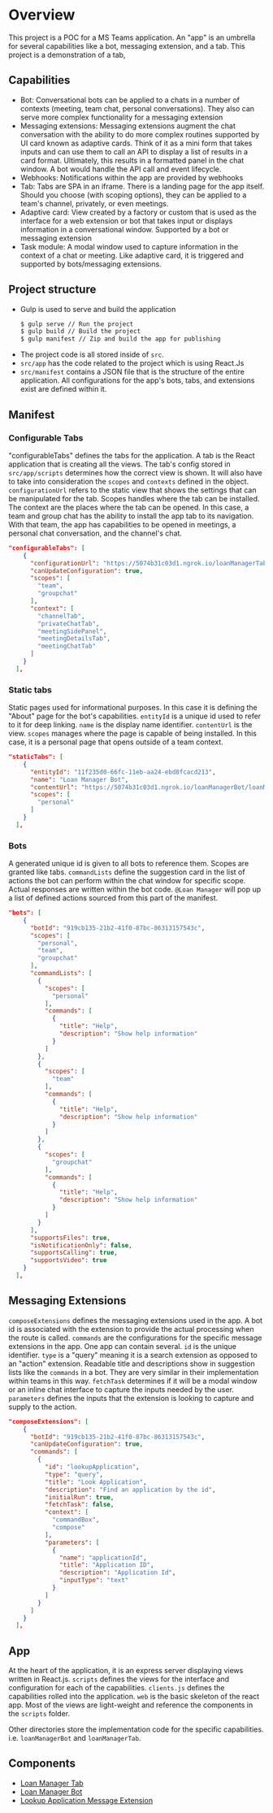 # Overview

This project is a POC for a MS Teams application. An "app" is an umbrella for several capabilities like a bot, messaging extension, and a tab. This project is a demonstration of a tab, 

## Capabilities

* Bot: Conversational bots can be applied to a chats in a number of contexts (meeting, team chat, personal conversations). They also can serve more complex functionality for a messaging extension
* Messaging extensions: Messaging extensions augment the chat conversation with the ability to do more complex routines supported by UI card known as adaptive cards. Think of it as a mini form that takes inputs and can use them to call an API to display a list of results in a card format. Ultimately, this results in a formatted panel in the chat window. A bot would handle the API call and event lifecycle.
* Webhooks: Notifications within the app are provided by webhooks
* Tab: Tabs are SPA in an iframe. There is a landing page for the app itself. Should you choose (with scoping options), they can be applied to a team's channel, privately, or even meetings.
* Adaptive card: View created by a factory or custom that is used as the interface for a web extension or bot that takes input or displays information in a conversational window. Supported by a bot or messaging extension
* Task module: A modal window used to capture information in the context of a chat or meeting. Like adaptive card, it is triggered and supported by bots/messaging extensions.

## Project structure

* Gulp is used to serve and build the application
    ```bash
    $ gulp serve // Run the project
    $ gulp build // Build the project
    $ gulp manifest // Zip and build the app for publishing
    ```
* The project code is all stored inside of ```src```.
* ```src/app``` has the code related to the project which is using React.Js
* ```src/manifest``` contains a JSON file that is the structure of the entire application. All configurations for the app's bots, tabs, and extensions exist are defined within it.

## Manifest

### Configurable Tabs

"configurableTabs" defines the tabs for the application. A tab is the React application that is creating all the views. The tab's config stored in ```src/app/scripts``` determines how the correct view is shown. It will also have to take into consideration the ```scopes``` and ```contexts``` defined in the object. ```configurationUrl``` refers to the static view that shows the settings that can be manipulated for the tab. Scopes handles where the tab can be installed. The context are the places where the tab can be opened. In this case, a team and group chat has the ability to install the app tab to its navigation. With that team, the app has capabilities to be opened in meetings, a personal chat conversation, and the channel's chat.

```json
"configurableTabs": [
    {
      "configurationUrl": "https://5074b31c03d1.ngrok.io/loanManagerTab/config.html?name={loginHint}&tenant={tid}&group={groupId}&theme={theme}",
      "canUpdateConfiguration": true,
      "scopes": [
        "team",
        "groupchat"
      ],
      "context": [
        "channelTab",
        "privateChatTab",
        "meetingSidePanel",
        "meetingDetailsTab",
        "meetingChatTab"
      ]
    }
  ],
```

### Static tabs

Static pages used for informational purposes. In this case it is defining the "About" page for the bot's capabilities. ```entityId``` is a unique id used to refer to it for deep linking. ```name``` is the display name identifier. ```contentUrl``` is the view. ```scopes``` manages where the page is capable of being installed. In this case, it is a personal page that opens outside of a team context.

```json
"staticTabs": [
    {
      "entityId": "11f235d0-66fc-11eb-aa24-ebd8fcacd213",
      "name": "Loan Manager Bot",
      "contentUrl": "https://5074b31c03d1.ngrok.io/loanManagerBot/loanManagerBot.html",
      "scopes": [
        "personal"
      ]
    }
  ],
```

### Bots
A generated unique id is given to all bots to reference them. Scopes are granted like tabs. ```commandLists``` define the suggestion card in the list of actions the bot can perform within the chat window for specific scope. Actual responses are written within the bot code. ```@Loan Manager``` will pop up a list of defined actions sourced from this part of the manifest.

```json
"bots": [
    {
      "botId": "919cb135-21b2-41f0-87bc-86313157543c",
      "scopes": [
        "personal",
        "team",
        "groupchat"
      ],
      "commandLists": [
        {
          "scopes": [
            "personal"
          ],
          "commands": [
            {
              "title": "Help",
              "description": "Show help information"
            }
          ]
        },
        {
          "scopes": [
            "team"
          ],
          "commands": [
            {
              "title": "Help",
              "description": "Show help information"
            }
          ]
        },
        {
          "scopes": [
            "groupchat"
          ],
          "commands": [
            {
              "title": "Help",
              "description": "Show help information"
            }
          ]
        }
      ],
      "supportsFiles": true,
      "isNotificationOnly": false,
      "supportsCalling": true,
      "supportsVideo": true
    }
  ],
```

## Messaging Extensions

```composeExtensions``` defines the messaging extensions used in the app. A bot id is associated with the extension to provide the actual processing when the route is called. ```commands``` are the configurations for the specific message extensions in the app. One app can contain several. ```id``` is the unique identifier. ```type``` is a "query" meaning it is a search extension as opposed to an "action" extension. Readable title and descriptions show in suggestion lists like the ```commands``` in a bot. They are very similar in their implementation within teams in this way. ```fetchTask``` determines if it will be a modal window or an inline chat interface to capture the inputs needed by the user. ```parameters``` defines the inputs that the extension is looking to capture and supply to the action.

```json
"composeExtensions": [
    {
      "botId": "919cb135-21b2-41f0-87bc-86313157543c",
      "canUpdateConfiguration": true,
      "commands": [
        {
          "id": "lookupApplication",
          "type": "query",
          "title": "Look Application",
          "description": "Find an application by the id",
          "initialRun": true,
          "fetchTask": false,
          "context": [
            "commandBox",
            "compose"
          ],
          "parameters": [
            {
              "name": "applicationId",
              "title": "Application ID",
              "description": "Application Id",
              "inputType": "text"
            }
          ]
        }
      ]
    }
  ],
```

## App

At the heart of the application, it is an express server displaying views written in React.js. ```scripts``` defines the views for the interface and configuration for each of the capabilities. ```clients.js``` defines the capabilities rolled into the application. ```web``` is the basic skeleton of the react app. Most of the views are light-weight and reference the components in the ```scripts``` folder.

Other directories store the implementation code for the specific capabilities. i.e. ```loanManagerBot``` and ```loanManagerTab```.

## Components

* [Loan Manager Tab]()
* [Loan Manager Bot](./bot.md)
* [Lookup Application Message Extension](./message-extension.md)